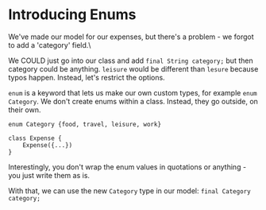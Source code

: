 # Introducing Enums

We've made our model for our expenses, but there's a problem - we forgot to add a 'category' field.\

We COULD just go into our class and add `final String category;` but then category could be anything. `leisure` would be different than `lesure` because typos happen. Instead, let's restrict the options.

`enum` is a keyword that lets us make our own custom types, for example `enum Category`. We don't create enums within a class. Instead, they go outside, on their own.

```
enum Category {food, travel, leisure, work}

class Expense {
    Expense({...})
}
```

Interestingly, you don't wrap the enum values in quotations or anything - you just write them as is.

With that, we can use the new `Category` type in our model: `final Category category;`
